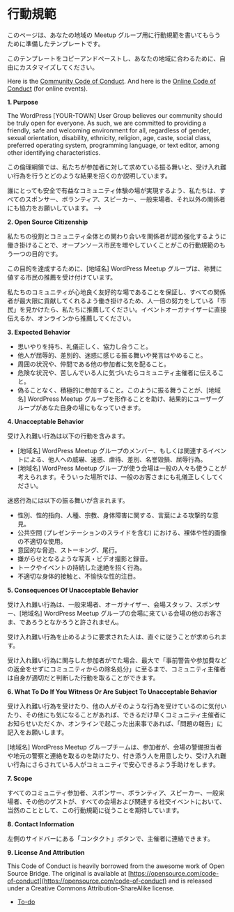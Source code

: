 <!--
# Code of Conduct
-->
# 行動規範

<!--
This is a template that may inspire the text for your local meetup group page.
-->
このページは、あなたの地域の Meetup グループ用に行動規範を書いてもらうために準備したテンプレートです。

<!--
Feel free to copy and paste this template and customize it for your area.
-->
このテンプレートをコピーアンドペーストし、あなたの地域に合わるために、自由にカスタマイズしてください。

Here is the [Community Code of Conduct](https://make.wordpress.org/handbook/community-code-of-conduct/). And here is the [Online Code of Conduct](https://make.wordpress.org/community/handbook/virtual-events/online-code-of-conduct/) (for online events).

**1\. Purpose**

The WordPress \[YOUR-TOWN\] User Group believes our community should be truly open for everyone. As such, we are committed to providing a friendly, safe and welcoming environment for all, regardless of gender, sexual orientation, disability, ethnicity, religion, age, caste, social class, preferred operating system, programming language, or text editor, among other identifying characteristics.

<!--
This code of conduct outlines our expectations for participant behavior as well as the consequences for unacceptable behavior.
-->
この倫理綱領では、私たちが参加者に対して求めている振る舞いと、受け入れ難い行為を行うとどのような結果を招くのか説明しています。

<!--
We invite all sponsors, volunteers, speakers, attendees, and other participants to help us realize a safe and positive community experience for everyone.
-->
誰にとっても安全で有益なコミュニティ体験の場が実現するよう、私たちは、すべてのスポンサー、ボランティア、スピーカー、一般来場者、それ以外の関係者にも協力をお願いしています。
-->

**2\. Open Source Citizenship**

<!--
A supplemental goal of this code of conduct is to increase open source citizenship by encouraging participants to recognize and strengthen the relationships between what we do and the community at large.
-->
私たちの役割とコミュニティ全体との関わり合いを関係者が認め強化するように働き掛けることで、オープンソース市民を増やしていくことがこの行動規範のもう一つの目的です。

<!--
In service of this goal, the WordPress \[YOUR-TOWN\] User Group organizers will be taking nominations for exemplary citizens.
-->
この目的を達成するために、[地域名] WordPress Meetup グループは、称賛に値する市民の推薦を受け付けています。

<!--
If you see someone who is making an extra effort to ensure our community is welcoming, friendly, and encourages all participants to contribute to the fullest extent, we want to know. You can nominate someone by talking to the event organizer or online.
-->
私たちのコミュニティが心地良く友好的な場であることを保証し、すべての関係者が最大限に貢献してくれるよう働き掛けるため、人一倍の努力をしている「市民」を見かけたら、私たちに推薦してください。イベントオーガナイザーに直接伝えるか、オンラインから推薦してください。

**3\. Expected Behavior**

<!--
*   Be considerate, respectful, and collaborative.
*   Refrain from demeaning, discriminatory or harassing behavior and speech.
*   Be mindful of your surroundings and of your fellow participants.
*   Alert community organizers if you notice a dangerous situation or someone in distress.
*   Participate in an authentic and active way. In doing so, you help to create WordPress \[YOUR-TOWN\] User Group and make it your own.
-->
*   思いやりを持ち、礼儀正しく、協力し合うこと。
*   他人が屈辱的、差別的、迷惑に感じる振る舞いや発言はやめること。
*   周囲の状況や、仲間である他の参加者に気を配ること。
*   危険な状況や、苦しんでいる人に気づいたらコミュニティ主催者に伝えること。
*   偽ることなく、積極的に参加すること。このように振る舞うことが、[地域名] WordPress Meetup グループを形作ることを助け、結果的にユーザーグループがあなた自身の場にもなっていきます。

**4\. Unacceptable Behavior**

<!--
Unacceptable behaviors include: intimidating, harassing, abusive, discriminatory, derogatory or demeaning conduct by any members of  WordPress \[YOUR-TOWN\] User Group and related events. All WordPress \[YOUR-TOWN\] User Group venues may be shared with members of the public; please be respectful to all patrons of these locations.
-->
受け入れ難い行為は以下の行動を含みます。
*   [地域名] WordPress Meetup グループのメンバー、もしくは関連するイベントによる、他人への威嚇、迷惑、虐待、差別、名誉毀損、屈辱行為。
*   [地域名] WordPress Meetup グループが使う会場は一般の人々も使うことが考えられます。そういった場所では、一般のお客さまにも礼儀正しくしてください。

<!--
Harassment includes: offensive verbal comments related to gender, sexual orientation, race, religion, disability; inappropriate use of nudity and/or sexual images in public spaces (including presentation slides); deliberate intimidation, stalking or following; harassing photography or recording; sustained disruption of talks or other events; inappropriate physical contact, and unwelcome sexual attention.
-->
迷惑行為には以下の振る舞いが含まれます。
*   性別、性的指向、人種、宗教、身体障害に関する、言葉による攻撃的な意見。
*   公共空間 (プレゼンテーションのスライドを含む) における、裸体や性的画像の不適切な使用。
*   意図的な脅迫、ストーキング、尾行。
*   嫌がらせとなるような写真・ビデオ撮影と録音。
*   トークやイベントの持続した途絶を招く行為。
*   不適切な身体的接触と、不愉快な性的注目。

**5\. Consequences Of Unacceptable Behavior**

<!--
Unacceptable behavior will not be tolerated whether by other attendees, organizers, venue staff, sponsors, or other patrons of the WordPress \[YOUR-TOWN\] User Group venues.
-->
受け入れ難い行為は、一般来場者、オーガナイザー、会場スタッフ、スポンサー、[地域名] WordPress Meetup グループの会場に来ている会場の他のお客さま、であろうとなかろうと許されません。

<!--
Anyone asked to stop unacceptable behavior is expected to comply immediately.
-->
受け入れ難い行為を止めるように要求された人は、直ぐに従うことが求められます。

<!--
If a participant engages in unacceptable behavior, the community organizers may take any action they deem appropriate, up to and including expulsion from the community without warning or refund.
-->
受け入れ難い行為に関与した参加者がでた場合、最大で「事前警告や参加費などの返金をせずにコミュニティからの除名処分」に至るまで、コミュニティ主催者は自身が適切だと判断した行動を取ることができます。

**6\. What To Do If You Witness Or Are Subject To Unacceptable Behavior**

<!--
If you are subjected to unacceptable behavior, notice that someone else is being subject to unacceptable behavior, or have any other concerns, please notify a community organizer as soon as possible or fill out an incident report if the incident was online.
-->
受け入れ難い行為を受けたり、他の人がそのような行為を受けているのに気付いたり、その他にも気になることがあれば、できるだけ早くコミュニティ主催者にお知らせいただくか、オンラインで起こった出来事であれば、「問題の報告」に記入をお願いします。

<!--
The WordPress \[YOUR-TOWN\] User Group team will be available to help participants contact venue security or local law enforcement, to provide escorts, or to otherwise assist those experiencing unacceptable behavior to feel safe in the community.
-->
[地域名] WordPress Meetup グループチームは、参加者が、会場の警備担当者や地元の警察と連絡を取るのを助けたり、付き添う人を用意したり、受け入れ難い行為にさらされている人がコミュニティで安心できるよう手助けをします。

**7\. Scope**

<!--
We expect all community members, sponsors, volunteers, speakers, attendees, and other guests to abide by this code of conduct at all venues and related social events.
-->
すべてのコミュニティ参加者、スポンサー、ボランティア、スピーカー、一般来場者、その他のゲストが、すべての会場および関連する社交イベントにおいて、当然のこととして、この行動規範に従うことを期待しています。

**8\. Contact Information**

<!--
We are available via the ‘Contact’ button over in the left hand sidebar
-->
左側のサイドバーにある「コンタクト」ボタンで、主催者に連絡できます。

**9\. License And Attribution**

This Code of Conduct is heavily borrowed from the awesome work of Open Source Bridge. The original is available at [https://opensource.com/code-of-conduct](https://opensource.com/code-of-conduct) and is released under a Creative Commons Attribution-ShareAlike license.

*   [To-do](# "To-do")
